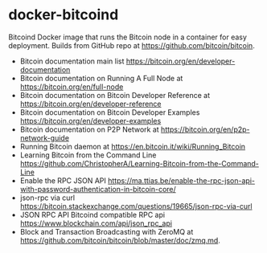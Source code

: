 # docker-bitcoind
Bitcoind Docker image that runs the Bitcoin node in a container for easy deployment. Builds from GitHub repo at https://github.com/bitcoin/bitcoin.
 * Bitcoin documentation main list https://bitcoin.org/en/developer-documentation
 * Bitcoin documentation on Running A Full Node at https://bitcoin.org/en/full-node
 * Bitcoin documentation on Bitcoin Developer Reference at https://bitcoin.org/en/developer-reference
 * Bitcoin documentation on Bitcoin Developer Examples https://bitcoin.org/en/developer-examples
 * Bitcoin documentation on P2P Network at https://bitcoin.org/en/p2p-network-guide
 * Running Bitcoin daemon at https://en.bitcoin.it/wiki/Running_Bitcoin
 * Learning Bitcoin from the Command Line https://github.com/ChristopherA/Learning-Bitcoin-from-the-Command-Line
 * Enable the RPC JSON API https://ma.ttias.be/enable-the-rpc-json-api-with-password-authentication-in-bitcoin-core/
 * json-rpc via curl https://bitcoin.stackexchange.com/questions/19665/json-rpc-via-curl
 * JSON RPC API Bitcoind compatible RPC api https://www.blockchain.com/api/json_rpc_api
 * Block and Transaction Broadcasting with ZeroMQ at https://github.com/bitcoin/bitcoin/blob/master/doc/zmq.md.
